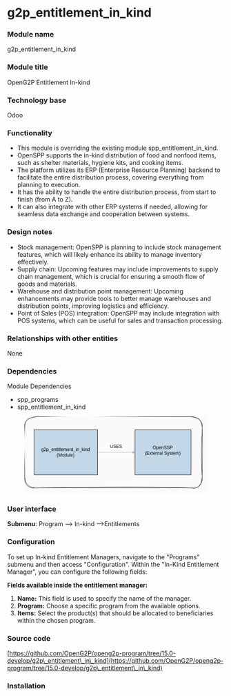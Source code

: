 # g2p\_entitlement\_in\_kind

### Module name

g2p\_entitlement\_in\_kind

### Module title

OpenG2P Entitlement In-kind

### Technology base

Odoo

### Functionality

* This module is overriding the existing module spp\_entitlement\_in\_kind.
* OpenSPP supports the in-kind distribution of food and nonfood items, such as shelter materials, hygiene kits, and cooking items.
* The platform utilizes its ERP (Enterprise Resource Planning) backend to facilitate the entire distribution process, covering everything from planning to execution.
* It has the ability to handle the entire distribution process, from start to finish (from A to Z).
* It can also integrate with other ERP systems if needed, allowing for seamless data exchange and cooperation between systems.

### Design notes

* Stock management: OpenSPP is planning to include stock management features, which will likely enhance its ability to manage inventory effectively.
* Supply chain: Upcoming features may include improvements to supply chain management, which is crucial for ensuring a smooth flow of goods and materials.
* Warehouse and distribution point management: Upcoming enhancements may provide tools to better manage warehouses and distribution points, improving logistics and efficiency.
* Point of Sales (POS) integration: OpenSPP may include integration with POS systems, which can be useful for sales and transaction processing.

### Relationships with other entities

None

### Dependencies

Module Dependencies

* spp\_programs
* spp\_entitlement\_in\_kind

<figure><img src="../../../.gitbook/assets/Inkind_flowchart.drawio (4).png" alt=""><figcaption></figcaption></figure>

### User interface

**Submenu**: Program --> In-kind -->Entitlements

### Configuration

To set up In-kind Entitlement Managers, navigate to the "Programs" submenu and then access "Configuration". Within the "In-Kind Entitlement Manager", you can configure the following fields:

**Fields available inside the entitlement manager:**

1. **Name:** This field is used to specify the name of the manager.
2. **Program:** Choose a specific program from the available options.
3. **Items:** Select the product(s) that should be allocated to beneficiaries within the chosen program.

### Source code

[https://github.com/OpenG2P/openg2p-program/tree/15.0-develop/g2p\_entitlement\_in\_kind](https://github.com/OpenG2P/openg2p-program/tree/15.0-develop/g2p\_entitlement\_in\_kind)

### Installation
